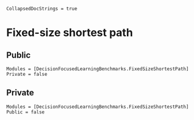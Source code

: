 ```@meta
CollapsedDocStrings = true
```

# Fixed-size shortest path

## Public

```@autodocs
Modules = [DecisionFocusedLearningBenchmarks.FixedSizeShortestPath]
Private = false
```

## Private

```@autodocs
Modules = [DecisionFocusedLearningBenchmarks.FixedSizeShortestPath]
Public = false
```
